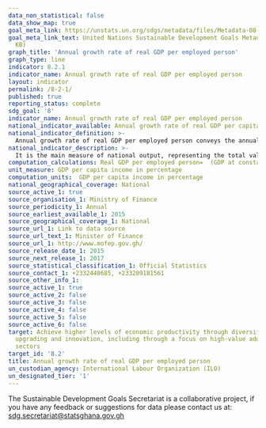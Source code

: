 ```yaml
---
data_non_statistical: false
data_show_map: true
goal_meta_link: https://unstats.un.org/sdgs/metadata/files/Metadata-08-02-01.pdf
goal_meta_link_text: United Nations Sustainable Development Goals Metadata (PDF 384
  KB)
graph_title: 'Annual growth rate of real GDP per employed person'
graph_type: line
indicator: 8.2.1
indicator_name: Annual growth rate of real GDP per employed person
layout: indicator
permalink: /8-2-1/
published: true
reporting_status: complete
sdg_goal: '8'
indicator_name: Annual growth rate of real GDP per employed person
national_indicator_available: Annual growth rate of real GDP per capita
national_indicator_definition: >- 			
  Annual growth rate of real GDP per employed person conveys the annual percentage change in real Gross Domestic Product per employed person.
national_indicator_description: >-  
  It is the main measure of national output, representing the total value of all final goods and services within the System of National Accounts (SNA) production boundary produced in a particular economy
computation_calculations: Real GDP per employed person=  (GDP at constant prices )/(Total employment)
unit_measure: GDP per capita income in percentage
computation_units:  GDP per capita income in percentage
national_geographical_coverage: National
source_active_1: true
source_organisation_1: Ministry of Finance
source_periodicity_1: Annual
source_earliest_available_1: 2015
source_geographical_coverage_1: National
source_url_1: Link to data source
source_url_text_1: Minister of Finance
source_url_1: http://www.mofep.gov.gh/
source_release_date_1: 2015
source_next_release_1: 2017
source_statistical_classification_1: Official Statistics
source_contact_1: +2332448685, +233209181561
source_other_info_1:
source_active_1: true
source_active_2: false
source_active_3: false
source_active_4: false
source_active_5: false
source_active_6: false
target: Achieve higher levels of economic productivity through diversification, technological
  upgrading and innovation, including through a focus on high-value added and labour-intensive
  sectors
target_id: '8.2'
title: Annual growth rate of real GDP per employed person
un_custodian_agency: International Labour Organization (ILO)
un_designated_tier: '1'
---
```

The Sustainable Development Goals Secretariat is a collaborative project, if you have any feedback or suggestions for data please contact us at: sdg.secretariat@statsghana.gov.gh
